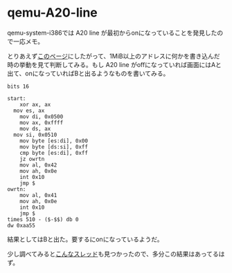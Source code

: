 # qemu-A20-line

qemu-system-i386では A20 line が最初からonになっていることを発見したので一応メモ。

とりあえず[このページ](http://www.independent-software.com/operating-system-development-enabling-a20-line.html)にしたがって、1MiB以上のアドレスに何かを書き込んだ時の挙動を見て判断してみる。もし A20 line がoffになっていれば画面にはAと出て、onになっていればBと出るようなものを書いてみる。

```
bits 16

start:
	xor ax, ax
  mov es, ax
	mov di, 0x0500
	mov ax, 0xffff
	mov ds, ax
  mov si, 0x0510
	mov byte [es:di], 0x00
	mov byte [ds:si], 0xff
	cmp byte [es:di], 0xff
	jz owrtn
	mov al, 0x42
	mov ah, 0x0e
	int 0x10
	jmp $
owrtn:
	mov al, 0x41
	mov ah, 0x0e
	int 0x10
	jmp $
times 510 - ($-$$) db 0
dw 0xaa55
```


結果としてはBと出た。要するにonになっているようだ。

少し調べてみると[こんなスレッド](https://www.reddit.com/r/osdev/comments/a20q4j/change_status_of_a20_line_when_qemu_starts/)も見つかったので、多分この結果はあってるはず。

